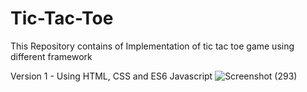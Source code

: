 # Tic-Tac-Toe
This Repository contains of Implementation of tic tac toe game  using different framework

Version 1 - Using HTML, CSS and ES6 Javascript
![Screenshot (293)](https://user-images.githubusercontent.com/84574907/119137434-6d659c80-ba5e-11eb-8693-0b9f6dca0b58.png)

